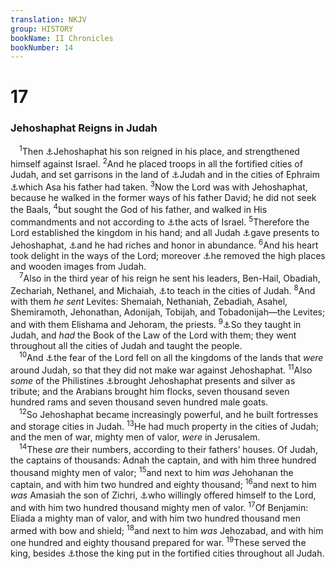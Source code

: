 ```yaml
---
translation: NKJV
group: HISTORY
bookName: II Chronicles 
bookNumber: 14
---
```


<div class="title"><h1>17</h1><h3>Jehoshaphat Reigns in Judah</h3></div>
<span class="verse 2su_17_1"> <sup>1</sup>Then <a data-toggle="tooltip" data-placement="bottom" title="1 Kin. 15:24; 2 Chr. 20:31">⚓</a>Jehoshaphat his son reigned in his place, and strengthened himself against Israel. </span>
<span class="verse 2su_17_2"><sup>2</sup>And he placed troops in all the fortified cities of Judah, and set garrisons in the land of <a data-toggle="tooltip" data-placement="bottom" title="2 Chr. 11:5">⚓</a>Judah and in the cities of Ephraim <a data-toggle="tooltip" data-placement="bottom" title="2 Chr. 15:8">⚓</a>which Asa his father had taken. </span>
<span class="verse 2su_17_3"><sup>3</sup>Now the Lord was with Jehoshaphat, because he walked in the former ways of his father David; he did not seek the Baals, </span>
<span class="verse 2su_17_4"><sup>4</sup>but sought the God of his father, and walked in His commandments and not according to <a data-toggle="tooltip" data-placement="bottom" title="1 Kin. 12:28">⚓</a>the acts of Israel. </span>
<span class="verse 2su_17_5"><sup>5</sup>Therefore the Lord established the kingdom in his hand; and all Judah <a data-toggle="tooltip" data-placement="bottom" title="1 Sam. 10:27; 1 Kin. 10:25">⚓</a>gave presents to Jehoshaphat, <a data-toggle="tooltip" data-placement="bottom" title="2 Chr. 18:1">⚓</a>and he had riches and honor in abundance. </span>
<span class="verse 2su_17_6"><sup>6</sup>And his heart took delight in the ways of the Lord; moreover <a data-toggle="tooltip" data-placement="bottom" title="1 Kin. 22:43; 2 Chr. 15:17; 19:3; 20:33">⚓</a>he removed the high places and wooden images from Judah.<br/></span>
<span class="verse 2su_17_7"> <sup>7</sup>Also in the third year of his reign he sent his leaders, Ben-Hail, Obadiah, Zechariah, Nethanel, and Michaiah, <a data-toggle="tooltip" data-placement="bottom" title="2 Chr. 15:3; 35:3">⚓</a>to teach in the cities of Judah. </span>
<span class="verse 2su_17_8"><sup>8</sup>And with them <i>he</i> <i>sent</i> Levites: Shemaiah, Nethaniah, Zebadiah, Asahel, Shemiramoth, Jehonathan, Adonijah, Tobijah, and Tobadonijah—the Levites; and with them Elishama and Jehoram, the priests. </span>
<span class="verse 2su_17_9"><sup>9</sup><a data-toggle="tooltip" data-placement="bottom" title="Deut. 6:4–9; 2 Chr. 35:3; Neh. 8:3, 7">⚓</a>So they taught in Judah, and <i>had</i> the Book of the Law of the Lord with them; they went throughout all the cities of Judah and taught the people.<br/></span>
<span class="verse 2su_17_10"> <sup>10</sup>And <a data-toggle="tooltip" data-placement="bottom" title="Gen. 35:5; 2 Chr. 14:14">⚓</a>the fear of the Lord fell on all the kingdoms of the lands that <i>were</i> around Judah, so that they did not make war against Jehoshaphat. </span>
<span class="verse 2su_17_11"><sup>11</sup>Also <i>some</i> of the Philistines <a data-toggle="tooltip" data-placement="bottom" title="2 Sam. 8:2; 2 Chr. 9:14; 26:8">⚓</a>brought Jehoshaphat presents and silver as tribute; and the Arabians brought him flocks, seven thousand seven hundred rams and seven thousand seven hundred male goats.<br/></span>
<span class="verse 2su_17_12"> <sup>12</sup>So Jehoshaphat became increasingly powerful, and he built fortresses and storage cities in Judah. </span>
<span class="verse 2su_17_13"><sup>13</sup>He had much property in the cities of Judah; and the men of war, mighty men of valor, <i>were</i> in Jerusalem.<br/></span>
<span class="verse 2su_17_14"> <sup>14</sup>These <i>are</i> their numbers, according to their fathers’ houses. Of Judah, the captains of thousands: Adnah the captain, and with him three hundred thousand mighty men of valor; </span>
<span class="verse 2su_17_15"><sup>15</sup>and next to him <i>was</i> Jehohanan the captain, and with him two hundred and eighty thousand; </span>
<span class="verse 2su_17_16"><sup>16</sup>and next to him <i>was</i> Amasiah the son of Zichri, <a data-toggle="tooltip" data-placement="bottom" title="Judg. 5:2, 9; 1 Chr. 29:9">⚓</a>who willingly offered himself to the Lord, and with him two hundred thousand mighty men of valor. </span>
<span class="verse 2su_17_17"><sup>17</sup>Of Benjamin: Eliada a mighty man of valor, and with him two hundred thousand men armed with bow and shield; </span>
<span class="verse 2su_17_18"><sup>18</sup>and next to him <i>was</i> Jehozabad, and with him one hundred and eighty thousand prepared for war. </span>
<span class="verse 2su_17_19"><sup>19</sup>These served the king, besides <a data-toggle="tooltip" data-placement="bottom" title="2 Chr. 17:2">⚓</a>those the king put in the fortified cities throughout all Judah.<br/></span>
